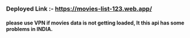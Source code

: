 ### Deployed Link :- https://movies-list-123.web.app/

#### please use VPN if movies data is not getting loaded, It this api has some problems in INDIA.
